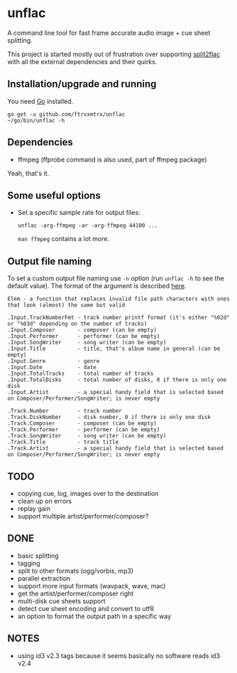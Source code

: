 # unflac

A command line tool for fast frame accurate audio image + cue sheet splitting.

This project is started mostly out of frustration over supporting
[split2flac](https://github.com/ftrvxmtrx/split2flac) with all the
external dependencies and their quirks.

## Installation/upgrade and running

You need [Go](https://golang.org/) installed.

```
go get -u github.com/ftrvxmtrx/unflac
~/go/bin/unflac -h
```

## Dependencies

 * ffmpeg (ffprobe command is also used, part of ffmpeg package)

Yeah, that's it.

## Some useful options

 * Set a specific sample rate for output files:

   `unflac -arg-ffmpeg -ar -arg-ffmpeg 44100 ...`

   `man ffmpeg` contains a lot more.

## Output file naming

To set a custom output file naming use `-n` option (run `unflac -h` to see the default value).
The format of the argument is described [here](https://golang.org/pkg/text/template).

```
Elem - a function that replaces invalid file path characters with ones that look (almost) the same but valid

.Input.TrackNumberFmt - track number printf format (it's either "%02d" or "%03d" depending on the number of tracks)
.Input.Composer       - composer (can be empty)
.Input.Performer      - performer (can be empty)
.Input.SongWriter     - song writer (can be empty)
.Input.Title          - title, that's album name in general (can be empty)
.Input.Genre          - genre
.Input.Date           - date
.Input.TotalTracks    - total number of tracks
.Input.TotalDisks     - total number of disks, 0 if there is only one disk
.Input.Artist         - a special handy field that is selected based on Composer/Performer/SongWriter; is never empty

.Track.Number         - track number
.Track.DiskNumber     - disk number, 0 if there is only one disk
.Track.Composer       - composer (can be empty)
.Track.Performer      - performer (can be empty)
.Track.SongWriter     - song writer (can be empty)
.Track.Title          - track title
.Track.Artist         - a special handy field that is selected based on Composer/Performer/SongWriter; is never empty
```

## TODO

 * copying cue, log, images over to the destination
 * clean up on errors
 * replay gain
 * support multiple artist/performer/composer?

## DONE

 * basic splitting
 * tagging
 * split to other formats (ogg/vorbis, mp3)
 * parallel extraction
 * support more input formats (wavpack, wave, mac)
 * get the artist/performer/composer right
 * multi-disk cue sheets support
 * detect cue sheet encoding and convert to utf8
 * an option to format the output path in a specific way

## NOTES

 * using id3 v2.3 tags because it seems basically no software reads id3 v2.4
